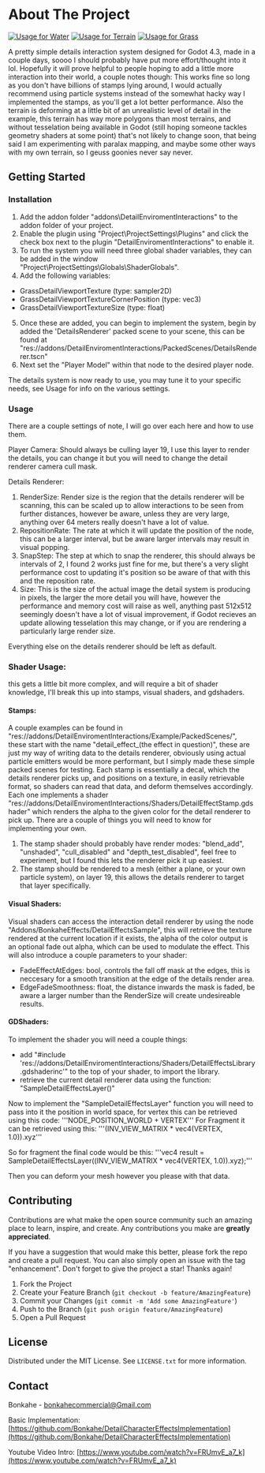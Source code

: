 <!-- ABOUT THE PROJECT -->
# About The Project

[![Usage for Water][water-example]]()
[![Usage for Terrain][terrain-example]]()
[![Usage for Grass][grass-example]]()

A pretty simple details interaction system designed for Godot 4.3, made in a couple days, soooo I should probably have put more effort/thought into it lol.
Hopefully it will prove helpful to people hoping to add a little more interaction into their world, a couple notes though:
This works fine so long as you don't have billions of stamps lying around, I would actually recommend using particle systems instead of the somewhat hacky way I implemented the stamps, as you'll get a lot better performance. 
Also the terrain is deforming at a little bit of an unrealistic level of detail in the example, this terrain has way more polygons than most terrains, and without tesselation being available in Godot (still hoping someone tackles geometry shaders at some point) that's not likely to change soon, that being said I am experimenting with paralax mapping, and maybe some other ways with my own terrain, so I geuss goonies never say never.


<!-- GETTING STARTED -->
## Getting Started


### Installation

1. Add the addon folder "addons\DetailEnviromentInteractions" to the addon folder of your project.
2. Enable the plugin using "Project\ProjectSettings\Plugins" and click the check box next to the plugin "DetailEnviromentInteractions" to enable it.
3. To run the system you will need three global shader variables, they can be added in the window "Project\ProjectSettings\Globals\ShaderGlobals".
4. Add the following variables:
  * GrassDetailViewportTexture (type: sampler2D)
  * GrassDetailViewportTextureCornerPosition (type: vec3)
  * GrassDetailViewportTextureSize (type: float)
5. Once these are added, you can begin to implement the system, begin by added the 'DetailsRenderer' packed scene to your scene, this can be found at "res://addons/DetailEnviromentInteractions/PackedScenes/DetailsRenderer.tscn"
6. Next set the "Player Model" within that node to the desired player node.

The details system is now ready to use, you may tune it to your specific needs, see Usage for info on the various settings.


### Usage

There are a couple settings of note, I will go over each here and how to use them.

Player Camera:
Should always be culling layer 19, I use this layer to render the details, you can change it but you will need to change the detail renderer camera cull mask.

Details Renderer:
1. RenderSize: Render size is the region that the details renderer will be scanning, this can be scaled up to allow interactions to be seen from further distances, however be aware, unless they are very large, anything over 64 meters really doesn't have a lot of value.
2. RepositionRate: The rate at which it will update the position of the node, this can be a larger interval, but be aware larger intervals may result in visual popping.
3. SnapStep: The step at which to snap the renderer, this should always be intervals of 2, I found 2 works just fine for me, but there's a very slight performance cost to updating it's position so be aware of that with this and the reposition rate.
4. Size: This is the size of the actual image the detail system is producing in pixels, the larger the more detail you will have, however the performance and memory cost will raise as well, anything past 512x512 seemingly doesn't have a lot of visual improvement, if Godot recieves an update allowing tesselation this may change, or if you are rendering a particularly large render size.

Everything else on the details renderer should be left as default.

### Shader Usage:
this gets a little bit more complex, and will require a bit of shader knowledge, I'll break this up into stamps, visual shaders, and gdshaders.

#### Stamps:
A couple examples can be found in "res://addons/DetailEnviromentInteractions/Example/PackedScenes/", these start with the name "detail_effect_(the effect in question)", these are just my way of writing data to the details renderer, obviously using actual particle emitters would be more performant, but I simply made these simple packed scenes for testing.
Each stamp is essentially a decal, which the details renderer picks up, and positions on a texture, in easily retrievable format, so shaders can read that data, and deform themselves accordingly.
Each one implements a shader "res://addons/DetailEnviromentInteractions/Shaders/DetailEffectStamp.gdshader" which renders the alpha to the given color for the detail renderer to pick up. There are a couple of things you will need to know for implementing your own.
1. The stamp shader should probably have render modes: "blend_add", "unshaded", "cull_disabled" and "depth_test_disabled", feel free to experiment, but I found this lets the renderer pick it up easiest.
2. The stamp should be rendered to a mesh (either a plane, or your own particle system), on layer 19, this allows the details renderer to target that layer specifically.

#### Visual Shaders:
Visual shaders can access the interaction detail renderer by using the node "Addons/BonkaheEffects/DetailEffectsSample", this will retrieve the texture rendered at the current location if it exists, the alpha of the color output is an optional fade out alpha, which can be used to modulate the effect.
This will also introduce a couple parameters to your shader:
* FadeEffectAtEdges: bool, controls the fall off mask at the edges, this is neccesary for a smooth transition at the edge of the details render area.
* EdgeFadeSmoothness: float, the distance inwards the mask is faded, be aware a larger number than the RenderSize will create undesireable results.

#### GDShaders:
To implement the shader you will need a couple things:
* add "#include 'res://addons/DetailEnviromentInteractions/Shaders/DetailEffectsLibrary.gdshaderinc'" to  the top of your shader, to import the library.
* retrieve the current detail renderer data using the function: "SampleDetailEffectsLayer()"
  
Now to implement the "SampleDetailEffectsLayer" function you will need to pass into it the position in world space, for vertex this can be retrieved using this code:
'''NODE_POSITION_WORLD + VERTEX'''
For Fragment it can be retrieved using this:
'''(INV_VIEW_MATRIX * vec4(VERTEX, 1.0)).xyz'''

So for fragment the final code would be this:
'''vec4 result = SampleDetailEffectsLayer((INV_VIEW_MATRIX * vec4(VERTEX, 1.0)).xyz);'''

Then you can deform your mesh however you please with that data.

<!-- CONTRIBUTING -->
## Contributing

Contributions are what make the open source community such an amazing place to learn, inspire, and create. Any contributions you make are **greatly appreciated**.

If you have a suggestion that would make this better, please fork the repo and create a pull request. You can also simply open an issue with the tag "enhancement".
Don't forget to give the project a star! Thanks again!

1. Fork the Project
2. Create your Feature Branch (`git checkout -b feature/AmazingFeature`)
3. Commit your Changes (`git commit -m 'Add some AmazingFeature'`)
4. Push to the Branch (`git push origin feature/AmazingFeature`)
5. Open a Pull Request


<!-- LICENSE -->
## License

Distributed under the MIT License. See `LICENSE.txt` for more information.

<!-- CONTACT -->
## Contact

Bonkahe - bonkahecommercial@Gmail.com

Basic Implementation: [https://github.com/Bonkahe/DetailCharacterEffectsImplementation](https://github.com/Bonkahe/DetailCharacterEffectsImplementation)

Youtube Video Intro: [https://www.youtube.com/watch?v=FRUmvE_a7_k](https://www.youtube.com/watch?v=FRUmvE_a7_k)

<!-- MARKDOWN LINKS & IMAGES -->

[water-example]: ExampleWater.gif
[terrain-example]: ExampleTerrain.gif
[grass-example]: ExampleGrass.gif
